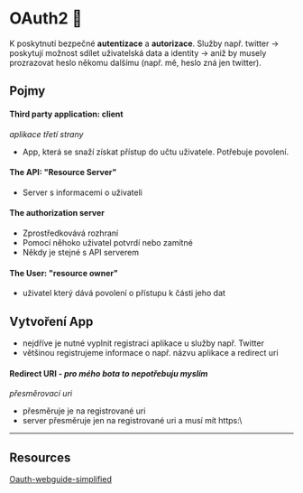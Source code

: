 # OAuth2 🔐

K poskytnutí bezpečné __autentizace__ a __autorizace__. Služby např. twitter -> poskytují možnost sdílet uživatelská data a identity -> aniž by musely prozrazovat heslo někomu
dalšímu (např. mě, heslo zná jen twitter). 

## Pojmy

#### Third party application: client
_aplikace třetí strany_
- App, která se snaží získat přístup do učtu uživatele. Potřebuje povolení. 
#### The API: "Resource Server"
- Server s informacemi o uživateli
#### The authorization server
- Zprostředkovává rozhraní
- Pomocí něhoko uživatel potvrdí nebo zamítné
- Někdy je stejné s API serverem
#### The User: "resource owner"
- uživatel který dává povolení o přístupu k části jeho dat

## Vytvoření App

- nejdříve je nutné vyplnit registraci aplikace u služby např. Twitter
- většinou registrujeme informace o např. názvu aplikace a redirect uri
#### Redirect URI - _pro mého bota to nepotřebuju myslím_
_přesměrovací uri_
- přesměruje je na registrované uri
- server přesměruje jen na registrované uri a musí mít https:\\  
---


## Resources
[Oauth-webguide-simplified](https://aaronparecki.com/oauth-2-simplified/#roles)
